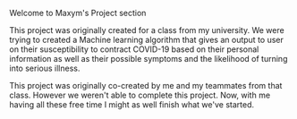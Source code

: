 Welcome to Maxym's Project section

This project was originally created for a class from my university. We were trying to created a Machine learning algorithm that gives an output to user on their susceptibility to contract COVID-19 based on their personal information as well as their possible symptoms and the likelihood of turning into serious illness.

This project was originally co-created by me and my teammates from that class. However we weren't able to complete this project. Now, with me having all these free time I might as well finish what we've started.
